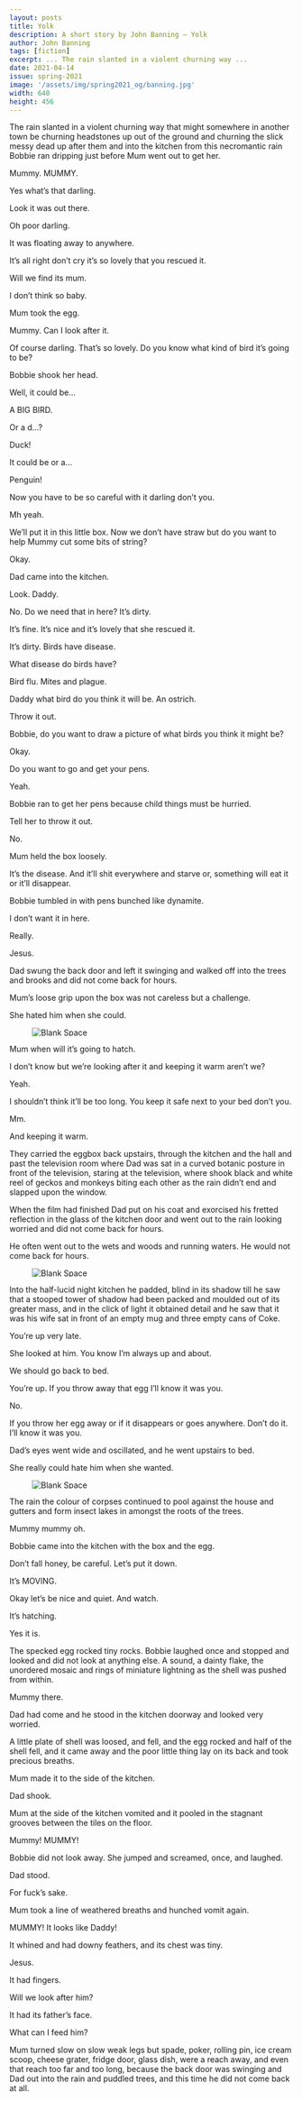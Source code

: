 ```yaml
---
layout: posts
title: Yolk
description: A short story by John Banning – Yolk
author: John Banning
tags: [fiction]
excerpt: ... The rain slanted in a violent churning way ...
date: 2021-04-14
issue: spring-2021
image: '/assets/img/spring2021_og/banning.jpg'
width: 640
height: 456
---
```


The rain slanted in a violent churning way that might somewhere in another town be churning headstones up out of the ground and churning the slick messy dead up after them and into the kitchen from this necromantic rain Bobbie ran dripping just before Mum went out to get her.

Mummy. MUMMY.

Yes what’s that darling.

Look it was out there.

Oh poor darling.

It was floating away to anywhere.

It’s all right don’t cry it’s so lovely that you rescued it.

Will we find its mum.

I don’t think so baby.

Mum took the egg.

Mummy. Can I look after it.

Of course darling. That’s so lovely. Do you know what kind of bird it’s going to be?

Bobbie shook her head.

Well, it could be…

A BIG BIRD.

Or a d…?

Duck!

It could be or a…

Penguin!

Now you have to be so careful with it darling don’t you.

Mh yeah.

We’ll put it in this little box. Now we don’t have straw but do you want to help Mummy cut some bits of string?

Okay.

Dad came into the kitchen.

Look. Daddy.

No. Do we need that in here? It’s dirty.

It’s fine. It’s nice and it’s lovely that she rescued it.

It’s dirty. Birds have disease.

What disease do birds have?

Bird flu. Mites and plague.

Daddy what bird do you think it will be. An ostrich.

Throw it out.

Bobbie, do you want to draw a picture of what birds you think it might be?

Okay.

Do you want to go and get your pens.

Yeah.

Bobbie ran to get her pens because child things must be hurried.

Tell her to throw it out.

No.

Mum held the box loosely.

It’s the disease. And it’ll shit everywhere and starve or, something will eat it or it’ll disappear.

Bobbie tumbled in with pens bunched like dynamite.

I don’t want it in here.

Really.

Jesus.

Dad swung the back door and left it swinging and walked off into the trees and brooks and did not come back for hours.

Mum’s loose grip upon the box was not careless but a challenge.

She hated him when she could.

<figure class="my-4 py-3 ">
  <img src="{{ '/assets/img/dinkus.png' | prepend: site.baseurl }}" class="d-block mx-auto" alt="Blank Space" style="max-height:15px;" />
</figure>

Mum when will it’s going to hatch.

I don’t know but we’re looking after it and keeping it warm aren’t we?

Yeah.

I shouldn’t think it’ll be too long. You keep it safe next to your bed don’t you.

Mm.

And keeping it warm.

They carried the eggbox back upstairs, through the kitchen and the hall and past the television room where Dad was sat in a curved botanic posture in front of the television, staring at the television, where shook black and white reel of geckos and monkeys biting each other as the rain didn’t end and slapped upon the window.

When the film had finished Dad put on his coat and exorcised his fretted reflection in the glass of the kitchen door and went out to the rain looking worried and did not come back for hours.

He often went out to the wets and woods and running waters. He would not come back for hours.

<figure class="my-4 py-3 ">
  <img src="{{ '/assets/img/dinkus.png' | prepend: site.baseurl }}" class="d-block mx-auto" alt="Blank Space" style="max-height:15px;" />
</figure>

Into the half-lucid night kitchen he padded, blind in its shadow till he saw that a stooped tower of shadow had been packed and moulded out of its greater mass, and in the click of light it obtained detail and he saw that it was his wife sat in front of an empty mug and three empty cans of Coke.

You’re up very late.

She looked at him. You know I’m always up and about.

We should go back to bed.

You’re up. If you throw away that egg I’ll know it was you.

No.

If you throw her egg away or if it disappears or goes anywhere. Don’t do it. I’ll know it was you.

Dad’s eyes went wide and oscillated, and he went upstairs to bed.

She really could hate him when she wanted.

<figure class="my-4 py-3 ">
  <img src="{{ '/assets/img/dinkus.png' | prepend: site.baseurl }}" class="d-block mx-auto" alt="Blank Space" style="max-height:15px;" />
</figure>

The rain the colour of corpses continued to pool against the house and gutters and form insect lakes in amongst the roots of the trees.

Mummy mummy oh.

Bobbie came into the kitchen with the box and the egg.

Don’t fall honey, be careful. Let’s put it down.

It’s MOVING.

Okay let’s be nice and quiet. And watch.

It’s hatching.

Yes it is.

The specked egg rocked tiny rocks. Bobbie laughed once and stopped and looked and did not look at anything else. A sound, a dainty flake, the unordered mosaic and rings of miniature lightning as the shell was pushed from within.

Mummy there.

Dad had come and he stood in the kitchen doorway and looked very worried.

A little plate of shell was loosed, and fell, and the egg rocked and half of the shell fell, and it came away and the poor little thing lay on its back and took precious breaths.

Mum made it to the side of the kitchen.

Dad shook.

Mum at the side of the kitchen vomited and it pooled in the stagnant grooves between the tiles on the floor.

Mummy! MUMMY!

Bobbie did not look away. She jumped and screamed, once, and laughed.

Dad stood.

For fuck’s sake.

Mum took a line of weathered breaths and hunched vomit again.

MUMMY! It looks like Daddy!

It whined and had downy feathers, and its chest was tiny.

Jesus.

It had fingers.

Will we look after him?

It had its father’s face.

What can I feed him?

Mum turned slow on slow weak legs but spade, poker, rolling pin, ice cream scoop, cheese grater, fridge door, glass dish, were a reach away, and even that reach too far and too long, because the back door was swinging and Dad out into the rain and puddled trees, and this time he did not come back at all.
